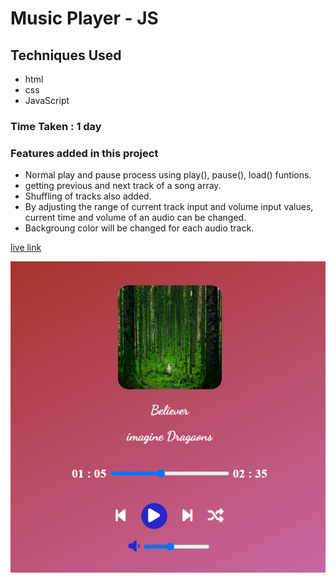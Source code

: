 # Music Player - JS
## Techniques Used
- html
- css
- JavaScript

### Time Taken : 1 day

### Features added in this project
- Normal play and pause process using play(), pause(), load() funtions.
- getting previous and next track of a song array.
- Shuffling of tracks also added.
- By adjusting the range of current track input and volume input values, current time and volume of an audio can be changed.
- Backgroung color will be changed for each audio track.

[live link](https://audio-player-js.netlify.app/)

![screen-shot](./images/screen-shot.png)